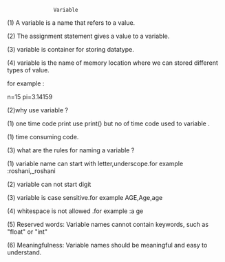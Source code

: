                    Variable

(1) A variable is a name that refers to a value.

(2) The assignment statement gives a value to a variable. 

(3) variable is container for storing datatype.  

(4) variable is the name of memory location where we can stored different types  of value. 

for example :

n=15
pi=3.14159


(2)why use variable ?

(1) one time code print use print() but no of time code used to variable .

(1)  time consuming code.


(3) what  are the rules for naming a variable ?


(1) variable name can start with letter,underscope.for example :roshani,_roshani 

(2) variable can not start digit 

(3) variable is case sensitive.for example AGE,Age,age

(4) whitespace is not allowed .for example :a ge

(5) Reserved words: Variable names cannot contain keywords, such as "float" or "int"

(6) Meaningfulness: Variable names should be meaningful and easy to understand.